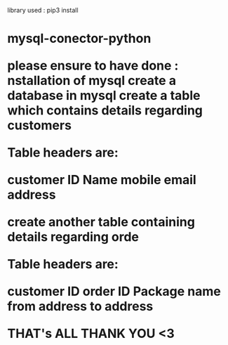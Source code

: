 library used :
pip3 install <h1>mysql-conector-python</h>

please ensure to have done :
nstallation of mysql
create a database in mysql
create a table which contains details regarding customers

 Table headers are:



customer ID
Name
mobile
email
address

create another table containing details regarding orde

Table headers are:

customer ID
order ID
Package name
from address
to address

THAT's ALL THANK YOU <3
